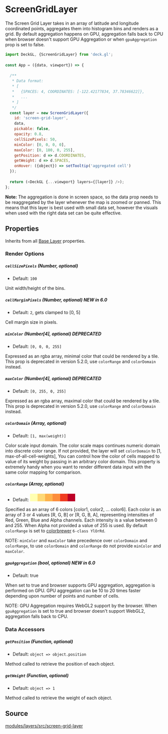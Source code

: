 <!-- INJECT:"ScreenGridLayerDemo" -->

# ScreenGridLayer

The Screen Grid Layer takes in an array of latitude and longitude
coordinated points, aggregates them into histogram bins and
renders as a grid. By default aggregation happens on GPU, aggregation falls back to CPU when browser doesn't support GPU Aggregation or when `gpuAggregation` prop is set to false.

```js
import DeckGL, {ScreenGridLayer} from 'deck.gl';

const App = ({data, viewport}) => {

  /**
   * Data format:
   * [
   *   {SPACES: 4, COORDINATES: [-122.42177834, 37.78346622]},
   *   ...
   * ]
   */
  const layer = new ScreenGridLayer({
    id: 'screen-grid-layer',
    data,
    pickable: false,
    opacity: 0.8,
    cellSizePixels: 50,
    minColor: [0, 0, 0, 0],
    maxColor: [0, 180, 0, 255],
    getPosition: d => d.COORDINATES,
    getWeight: d => d.SPACES,
    onHover: ({object}) => setTooltip('aggregated cell')
  });

  return (<DeckGL {...viewport} layers={[layer]} />);
};
```

**Note:** The aggregation is done in screen space, so the data prop
needs to be reaggregated by the layer whenever the map is zoomed or panned.
This means that this layer is best used with small data set, however the
visuals when used with the right data set can be quite effective.

## Properties

Inherits from all [Base Layer](/docs/api-reference/layer.md) properties.

### Render Options

##### `cellSizePixels` (Number, optional)

* Default: `100`

Unit width/height of the bins.

##### `cellMarginPixels` (Number, optional) **NEW in 6.0**

* Default: `2`, gets clamped to [0, 5]

Cell margin size in pixels.

##### `minColor` (Number[4], optional) **DEPRECATED**

* Default: `[0, 0, 0, 255]`

Expressed as an rgba array, minimal color that could be rendered by a tile. This prop is deprecated in version 5.2.0, use `colorRange` and `colorDomain` instead.

##### `maxColor` (Number[4], optional) **DEPRECATED**

* Default: `[0, 255, 0, 255]`

Expressed as an rgba array, maximal color that could be rendered by a tile.  This prop is deprecated in version 5.2.0, use `colorRange` and `colorDomain` instead.

##### `colorDomain` (Array, optional)

* Default: `[1, max(weight)]`

Color scale input domain. The color scale maps continues numeric domain into
discrete color range. If not provided, the layer will set `colorDomain` to [1, max-of-all-cell-weights], You can control how the color of cells mapped
to value of its weight by passing in an arbitrary color domain. This property is extremely handy when you want to render different data input with the same color mapping for comparison.

##### `colorRange` (Array, optional)

* Default: <img src="/website/src/static/images/colorbrewer_YlOrRd_6.png"/></a>

Specified as an array of 6 colors [color1, color2, ... color6]. Each color is an array of 3 or 4 values [R, G, B] or [R, G, B, A], representing intensities of Red, Green, Blue and Alpha channels.  Each intensity is a value between 0 and 255. When Alpha not provided a value of 255 is used. By default `colorRange` is set to
[colorbrewer](http://colorbrewer2.org/#type=sequential&scheme=YlOrRd&n=6) `6-class YlOrRd`.

NOTE: `minColor` and `maxColor` take precedence over `colorDomain` and `colorRange`, to use `colorDomain` and `colorRange` do not provide `minColor` and `maxColor`.

##### `gpuAggregation` (bool, optional) **NEW in 6.0**

* Default: true

When set to true and browser supports GPU aggregation, aggregation is performed on GPU. GPU aggregation can be 10 to 20 times faster depending upon number of points and number of cells.

NOTE: GPU Aggregation requires WebGL2 support by the browser. When `gpuAggregation` is set to true and browser doesn't support WebGL2, aggregation falls back to CPU.

### Data Accessors

##### `getPosition` (Function, optional)

* Default: `object => object.position`

Method called to retrieve the position of each object.

##### `getWeight` (Function, optional)

* Default: `object => 1`

Method called to retrieve the weight of each object.

## Source

[modules/layers/src/screen-grid-layer](https://github.com/uber/deck.gl/tree/6.1-release/modules/layers/src/screen-grid-layer)
